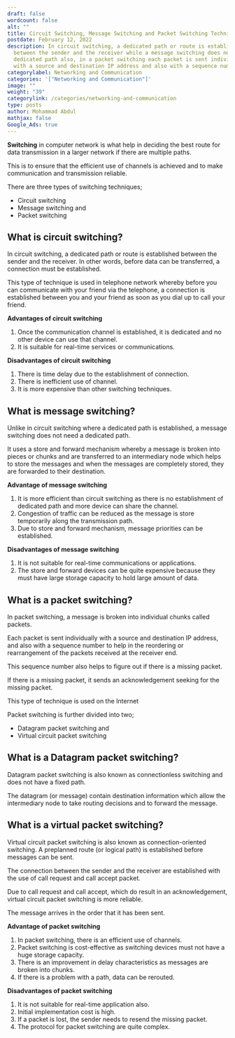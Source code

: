 ```yaml
---
draft: false
wordcount: false
alt: ""
title: Circuit Switching, Message Switching and Packet Switching Techniques Explained
postdate: February 12, 2022
description: In circuit switching, a dedicated path or route is established
  between the sender and the receiver while a message switching does not need a
  dedicated path also, in a packet switching each packet is sent individually
  with a source and destination IP address and also with a sequence number
categorylabel: Networking and Communication
categories: '["Networking and Communication"]'
image: ""
weight: "39"
categorylink: /categories/networking-and-communication
type: posts
author: Mohammad Abdul
mathjax: false
Google_Ads: true
---
```

**Switching** in computer network is what help in deciding the best route for data transmission in a larger network if there are multiple paths.

This is to ensure that the efficient use of channels is achieved and to make communication and transmission reliable.

There are three types of switching techniques;

* Circuit switching
* Message switching and
* Packet switching

## What is circuit switching?

In circuit switching, a dedicated path or route is established between the sender and the receiver. In other words, before data can be transferred, a connection must be established.

This type of technique is used in telephone network whereby before you can communicate with your friend via the telephone, a connection is established between you and your friend as soon as you dial up to call your friend.

**Advantages of circuit switching**


1. Once the communication channel is established, it is dedicated and no other device can use that channel.
2. It is suitable for real-time services or communications.

**Disadvantages of circuit switching**


1. There is time delay due to the establishment of connection.
2. There is inefficient use of channel.
3. It is more expensive than other switching techniques.

## What is message switching?

Unlike in circuit switching where a dedicated path is established, a message switching does not need a dedicated path.

It uses a store and forward mechanism whereby a message is broken into pieces or chunks and are transferred to an intermediary node which helps to store the messages and when the messages are completely stored, they are forwarded to their destination.

**Advantage of message switching**


1. It is more efficient than circuit switching as there is no establishment of dedicated path and more device can share the channel.
2. Congestion of traffic can be reduced as the message is store temporarily along the transmission path.
3. Due to store and forward mechanism, message priorities can be established.

**Disadvantages of message switching**


1. It is not suitable for real-time communications or applications.
2. The store and forward devices can be quite expensive because they must have large storage capacity to hold large amount of data.

## What is a packet switching?

In packet switching, a message is broken into individual chunks called packets.

Each packet is sent individually with a source and destination IP address, and also with a sequence number to help in the reordering or rearrangement of the packets received at the receiver end.

This sequence number also helps to figure out if there is a missing packet.

If there is a missing packet, it sends an acknowledgement seeking for the missing packet.

This type of technique is used on the Internet

Packet switching is further divided into two;

* Datagram packet switching and
* Virtual circuit packet switching




## What is a Datagram packet switching?

Datagram packet switching is also known as connectionless switching and does not have a fixed path.

The datagram (or message) contain destination information which allow the intermediary node to take routing decisions and to forward the message.

## What is a virtual packet switching?

Virtual circuit packet switching is also known as connection-oriented switching. A preplanned route (or logical path) is established before messages can be sent.

The connection between the sender and the receiver are established with the use of call request and call accept packet.

Due to call request and call accept, which do result in an acknowledgement, virtual circuit packet switching is more reliable.

The message arrives in the order that it has been sent.

**Advantage of packet switching**

1. In packet switching, there is an efficient use of channels.
2. Packet switching is cost-effective as switching devices must not have a huge storage capacity.
3. There is an improvement in delay characteristics as messages are broken into chunks.
4. If there is a problem with a path, data can be rerouted.

**Disadvantages of packet switching**

1. It is not suitable for real-time application also.
2. Initial implementation cost is high.
3. If a packet is lost, the sender needs to resend the missing packet.
4. The protocol for packet switching are quite complex.